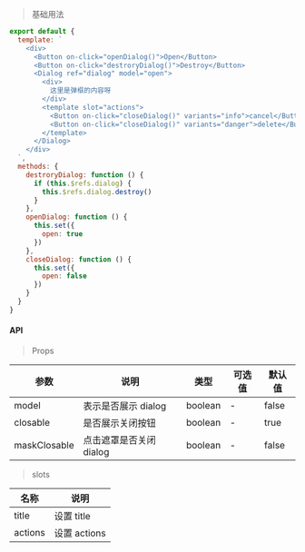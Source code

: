 > 基础用法

```js
export default {
  template: `
    <div>
      <Button on-click="openDialog()">Open</Button>
      <Button on-click="destroryDialog()">Destroy</Button>
      <Dialog ref="dialog" model="open">
        <div>
          这里是弹框的内容呀
        </div>
        <template slot="actions">
          <Button on-click="closeDialog()" variants="info">cancel</Button>
          <Button on-click="closeDialog()" variants="danger">delete</Button>
        </template>
      </Dialog>
    </div>
  `,
  methods: {
    destroryDialog: function () {
      if (this.$refs.dialog) {
        this.$refs.dialog.destroy()
      }
    },
    openDialog: function () {
      this.set({
        open: true
      })
    },
    closeDialog: function () {
      this.set({
        open: false
      })
    }
  }
}
```

#### API

> Props

参数 | 说明 | 类型 | 可选值 | 默认值
---|---|---|---|---
model | 表示是否展示 dialog | boolean | - | false
closable | 是否展示关闭按钮 | boolean | - | true
maskClosable | 点击遮罩是否关闭 dialog | boolean | - | false

> slots

名称 | 说明
---|---
title | 设置 title
actions | 设置 actions